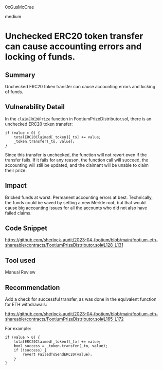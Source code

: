 0xGusMcCrae

medium

# Unchecked ERC20 token transfer can cause accounting errors and locking of funds.

## Summary
Unchecked ERC20 token transfer can cause accounting errors and locking of funds.

## Vulnerability Detail
In the `claimERC20Prize` function in FootiumPrizeDistributor.sol, there is an unchecked ERC20 token transfer:

    if (value > 0) {
        totalERC20Claimed[_token][_to] += value;
        _token.transfer(_to, value);
    }

Since this transfer is unchecked, the function will not revert even if the transfer fails. If it fails for any reason, the function call will succeed, the accounting will still be updated, and the claimant will be unable to claim their prize.

## Impact
Bricked funds at worst. Permanent accounting errors at best. Technically, the funds could be saved by setting a new Merkle root, but that would cause big accounting issues for all the accounts who did not also have failed claims.

## Code Snippet
https://github.com/sherlock-audit/2023-04-footium/blob/main/footium-eth-shareable/contracts/FootiumPrizeDistributor.sol#L128-L131

## Tool used
Manual Review

## Recommendation
Add a check for successful transfer, as was done in the equivalent function for ETH withdrawals: 

https://github.com/sherlock-audit/2023-04-footium/blob/main/footium-eth-shareable/contracts/FootiumPrizeDistributor.sol#L165-L172 

For example:

    if (value > 0) {
        totalERC20Claimed[_token][_to] += value;
        bool success = _token.transfer(_to, value);
        if (!success) {
            revert FailedToSendERC20(value);
        }
    }